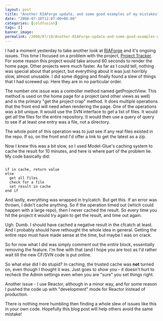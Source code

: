 ```yaml
---
layout: post
title: "Another RIAForge update, and some good examples of my mistakes"
date: "2008-07-10T12:07:00+06:00"
categories: [coldfusion]
tags: []
banner_image: 
permalink: /2008/07/10/Another-RIAForge-update-and-some-good-examples-of-my-mistakes
---
```


I had a moment yesterday to take another look at <a href="http://www.riaforge.org">RIAForge</a> and it's ongoing issues. This time I focused on a problem with the project, <a href="http://projecttracker.riaforge.org/">Project Tracker</a>. For some reason this project would take around 60 seconds to render the home page. Other projects were much faster. As far as I could tell, nothing was special about that project, but everything about it was just horribly slow, almost unusable. I did some digging and finally found a slew of things that I had screwed up. Here they are in no particular order.
<!--more-->
The number one issue was a controller method named getProjectView. This method is used on the home page for a project (and other views as well) and is the primary "get the project crap" method. It does multiple operations that the front end will need when rendering the page. One of the operations was a bit unique. It would use the SVN interface to get a list of files. It would get <i>all</i> the files for the entire repository. It would then use a query of query to see if at least one entry was a file, not a directory. 

The whole point of this operation was to just see if any real files existed in the repo. If so, on the front end I'd offer a link to get the latest as a zip. 

Now I knew this was a bit slow, so I used Model-Glue's caching system to cache the result for 10 minutes, and here is where part of the problem lie. My code basically did:

<code>
if in cache, return value
else
  get all files
  check for a file
  set result in cache
end if
</code>

And lastly, everything was wrapped in try/catch. But get this. If an error was thrown, I didn't cache anything. So if the operation timed out (which could happen with a large repo), then I never cached the result. So every time you hit the project it would try again to get the result, and time out again.

Ugh. Dumb. I should have cached a negative result in the cfcatch at least. And I probably should have rethought the whole idea in general. Getting the entire repo must have made sense at the time, but maybe I was on crack.

So for now what I did was simply comment out the <i>entire</i> block, essentially removing the feature. I'm fine with that (and I hope you are too) as I'd rather wait till the new CF/SVN code is put online.

So what else did I do stupid? In caching, the trusted cache was <b>not</b> turned on, even though I thought it was. Just goes to show you - it doesn't hurt to recheck the Admin settings even when you are "sure" you set things right.

Another issue - I use Reactor, although in a minor way, and for some reason I pushed the code up with "development" mode for Reactor instead of production.

There is nothing more humbling then finding a whole slew of issues like this in your own code. Hopefully this blog post will help others avoid the same mistake!